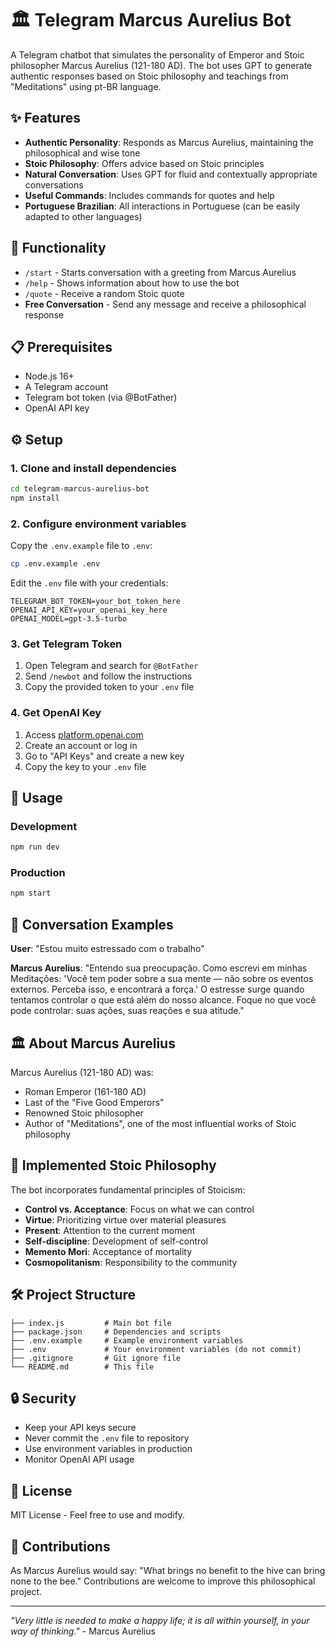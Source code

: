 # 🏛️ Telegram Marcus Aurelius Bot

A Telegram chatbot that simulates the personality of Emperor and Stoic philosopher Marcus Aurelius (121-180 AD). The bot uses GPT to generate authentic responses based on Stoic philosophy and teachings from "Meditations" using pt-BR language.

## ✨ Features

- **Authentic Personality**: Responds as Marcus Aurelius, maintaining the philosophical and wise tone
- **Stoic Philosophy**: Offers advice based on Stoic principles
- **Natural Conversation**: Uses GPT for fluid and contextually appropriate conversations
- **Useful Commands**: Includes commands for quotes and help
- **Portuguese Brazilian**: All interactions in Portuguese (can be easily adapted to other languages)

## 🚀 Functionality

- `/start` - Starts conversation with a greeting from Marcus Aurelius
- `/help` - Shows information about how to use the bot
- `/quote` - Receive a random Stoic quote
- **Free Conversation** - Send any message and receive a philosophical response

## 📋 Prerequisites

- Node.js 16+ 
- A Telegram account
- Telegram bot token (via @BotFather)
- OpenAI API key

## ⚙️ Setup

### 1. Clone and install dependencies

```bash
cd telegram-marcus-aurelius-bot
npm install
```

### 2. Configure environment variables

Copy the `.env.example` file to `.env`:

```bash
cp .env.example .env
```

Edit the `.env` file with your credentials:

```env
TELEGRAM_BOT_TOKEN=your_bot_token_here
OPENAI_API_KEY=your_openai_key_here
OPENAI_MODEL=gpt-3.5-turbo
```

### 3. Get Telegram Token

1. Open Telegram and search for `@BotFather`
2. Send `/newbot` and follow the instructions
3. Copy the provided token to your `.env` file

### 4. Get OpenAI Key

1. Access [platform.openai.com](https://platform.openai.com)
2. Create an account or log in
3. Go to "API Keys" and create a new key
4. Copy the key to your `.env` file

## 🎯 Usage

### Development
```bash
npm run dev
```

### Production
```bash
npm start
```

## 💬 Conversation Examples

**User**: "Estou muito estressado com o trabalho"

**Marcus Aurelius**: "Entendo sua preocupação. Como escrevi em minhas Meditações: 'Você tem poder sobre a sua mente — não sobre os eventos externos. Perceba isso, e encontrará a força.' O estresse surge quando tentamos controlar o que está além do nosso alcance. Foque no que você pode controlar: suas ações, suas reações e sua atitude."

## 🏛️ About Marcus Aurelius

Marcus Aurelius (121-180 AD) was:
- Roman Emperor (161-180 AD)
- Last of the "Five Good Emperors"
- Renowned Stoic philosopher
- Author of "Meditations", one of the most influential works of Stoic philosophy

## 🎯 Implemented Stoic Philosophy

The bot incorporates fundamental principles of Stoicism:

- **Control vs. Acceptance**: Focus on what we can control
- **Virtue**: Prioritizing virtue over material pleasures
- **Present**: Attention to the current moment
- **Self-discipline**: Development of self-control
- **Memento Mori**: Acceptance of mortality
- **Cosmopolitanism**: Responsibility to the community

## 🛠️ Project Structure

```
├── index.js         # Main bot file
├── package.json     # Dependencies and scripts
├── .env.example     # Example environment variables
├── .env             # Your environment variables (do not commit)
├── .gitignore       # Git ignore file
└── README.md        # This file
```

## 🔒 Security

- Keep your API keys secure
- Never commit the `.env` file to repository
- Use environment variables in production
- Monitor OpenAI API usage

## 📝 License

MIT License - Feel free to use and modify.

## 🤝 Contributions

As Marcus Aurelius would say: "What brings no benefit to the hive can bring none to the bee." Contributions are welcome to improve this philosophical project.

---

*"Very little is needed to make a happy life; it is all within yourself, in your way of thinking."* - Marcus Aurelius 